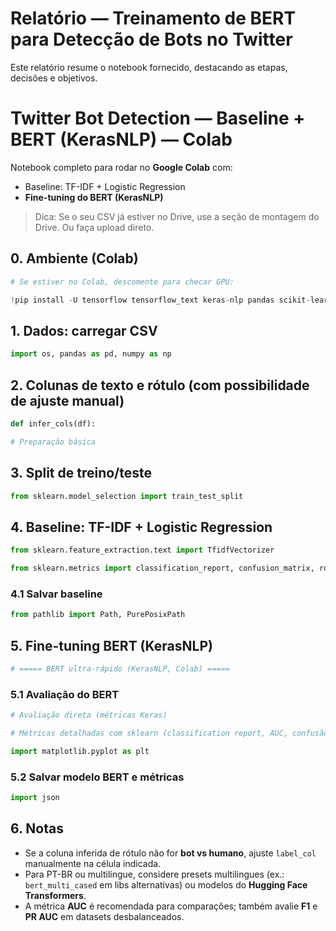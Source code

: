 # Relatório — Treinamento de BERT para Detecção de Bots no Twitter

Este relatório resume o notebook fornecido, destacando as etapas, decisões e objetivos.


# Twitter Bot Detection — Baseline + BERT (KerasNLP) — Colab

Notebook completo para rodar no **Google Colab** com:
- Baseline: TF-IDF + Logistic Regression
- **Fine-tuning do BERT (KerasNLP)**

> Dica: Se o seu CSV já estiver no Drive, use a seção de montagem do Drive. Ou faça upload direto.


## 0. Ambiente (Colab)

```python
# Se estiver no Colab, descomente para checar GPU:
```

```python
!pip install -U tensorflow tensorflow_text keras-nlp pandas scikit-learn
```

## 1. Dados: carregar CSV

```python
import os, pandas as pd, numpy as np
```

## 2. Colunas de texto e rótulo (com possibilidade de ajuste manual)

```python
def infer_cols(df):
```

```python
# Preparação básica
```

## 3. Split de treino/teste

```python
from sklearn.model_selection import train_test_split
```

## 4. Baseline: TF-IDF + Logistic Regression

```python
from sklearn.feature_extraction.text import TfidfVectorizer
```

```python
from sklearn.metrics import classification_report, confusion_matrix, roc_auc_score
```

### 4.1 Salvar baseline

```python
from pathlib import Path, PurePosixPath
```

## 5. Fine-tuning BERT (KerasNLP)

```python
# ===== BERT ultra-rápido (KerasNLP, Colab) =====
```

### 5.1 Avaliação do BERT

```python
# Avaliação direta (métricas Keras)
```

```python
# Métricas detalhadas com sklearn (classification report, AUC, confusão)
```

```python
import matplotlib.pyplot as plt
```

### 5.2 Salvar modelo BERT e métricas

```python
import json
```


## 6. Notas
- Se a coluna inferida de rótulo não for **bot vs humano**, ajuste `label_col` manualmente na célula indicada.
- Para PT-BR ou multilíngue, considere presets multilingues (ex.: `bert_multi_cased` em libs alternativas) ou modelos do **Hugging Face Transformers**.
- A métrica **AUC** é recomendada para comparações; também avalie **F1** e **PR AUC** em datasets desbalanceados.

